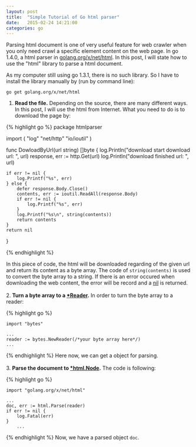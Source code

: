 ```yaml
---
layout: post
title:  "Simple Tutorial of Go html parser"
date:   2015-02-24 14:21:00
categories: go
---
```


Parsing html document is one of very useful feature for web crawler when you only need crawl a specific element content on the web page. In go 1.4.0, a html parser in [golang.org/x/net/html](https://godoc.org/golang.org/x/net/html). In this post, I will state how to use the "html" library to parse a html document.

As my computer still using go 1.3.1, there is no such library. So I have to install the library manually by (run by command line):

``` go get golang.org/x/net/html ```
 
1. **Read the file.** Depending on the source, there are many different ways. In this post, I will use the html from Internet. What you need to do is to download the page by: 

{% highlight go %}
package htmlparser

import (
	"log"
	"net/http"
	"io/ioutil"
)


func DowloadByUrl(url string) []byte {
	log.Println("download start download url: ", url)
	response, err := http.Get(url)
	log.Println("download finished url: ", url)

	if err != nil {
		log.Printf("%s", err)
	} else {
		defer response.Body.Close()
		contents, err := ioutil.ReadAll(response.Body)
		if err != nil {
			log.Printf("%s", err)
		}
		log.Printf("%s\n", string(contents))
		return contents
	}
	return nil
}

{% endhighlight %}

In this piece of code, the html will be downloaded regarding of the given url and return its content as a byte array. The code of ```string(contents)``` is used to convert the byte array to a string. If there is an error occured when downloading the web content, the error will be record and a [nil](http://stackoverflow.com/questions/4217864/null-value-in-golang) is returned.<br/><br/>
2. **Turn a byte array to a [\*Reader](http://golang.org/pkg/bytes/#Reader).** In order to turn the byte array to a reader:

{% highlight go %}

	import "bytes"

	...
	reader := bytes.NewReader(/*your byte array here*/)
	...

{% endhighlight %}
Here now, we can get a object for parsing.<br/><br/>
3. **Parse the document to [\*html.Node](https://www.godoc.org/golang.org/x/net/html#Node).** The code is following:

{% highlight go %}

	import "golang.org/x/net/html"

	...
	doc, err := html.Parse(reader)
	if err != nil {
		log.Fatal(err)
	}
    	...

{% endhighlight %}
Now, we have a parsed object ```doc```.